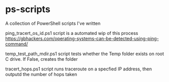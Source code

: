 # ps-scripts
A collection of PowerShell scripts I've written

ping_tracert_os_id.ps1 script is a automated wip of this process https://gbhackers.com/operating-systems-can-be-detected-using-ping-command/

temp_test_path_mdir.ps1 script tests whether the Temp folder exists on root C drive. If False, creates the folder

tracert_hops.ps1 script runs traceroute on a specfied IP address, then outputd the number of hops taken
